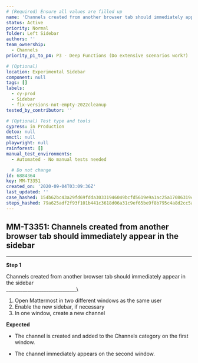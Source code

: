 ```yaml
---
# (Required) Ensure all values are filled up
name: 'Channels created from another browser tab should immediately appear in the sidebar'
status: Active
priority: Normal
folder: Left Sidebar
authors: ''
team_ownership:
  - Channels
priority_p1_to_p4: P3 - Deep Functions (Do extensive scenarios work?)

# (Optional)
location: Experimental Sidebar
component: null
tags: []
labels:
  - cy-prod
  - Sidebar
  - fix-versions-not-empty-2022cleanup
tested_by_contributor: ''

# (Optional) Test type and tools
cypress: in Production
detox: null
mmctl: null
playwright: null
rainforest: []
manual_test_environments:
  - Automated - No manual tests needed

  # Do not change
id: 6884364
key: MM-T3351
created_on: '2020-09-04T03:09:36Z'
last_updated: ''
case_hashed: 154b62bc43a29fd69fdda30331946049bcfd5619e9a1ac25a17086319cb7b276ec1e2237644106309364219d426b5020
steps_hashed: 79a625adf2f93f101b441c3618d06a31c9ef65be9f8b795c4a8d2cc5a444cd4eea5a3efa529b4c20273856ef0cddc4c0
---
```


<!-- (Auto-generated) Based on frontmatter's "key" and "name" -->

## MM-T3351: Channels created from another browser tab should immediately appear in the sidebar

---

**Step 1**

Channels created from another browser tab should immediately appear in the sidebar\
\_\_\_\_\_\_\_\_\_\_\_\_\_\_\_\_\_\_\_\_\_\_\_\_\_\_\_\_\_\_\\

1. Open Mattermost in two different windows as the same user
2. Enable the new sidebar, if necessary
3. In one window, create a new channel

**Expected**

- The channel is created and added to the Channels category on the first window.

- The channel immediately appears on the second window.
